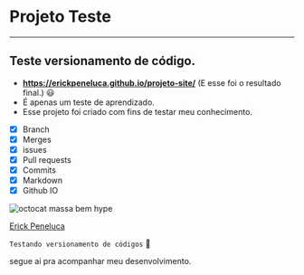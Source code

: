 # **Projeto Teste**
---
## Teste versionamento de código.
* **https://erickpeneluca.github.io/projeto-site/** (E esse foi o resultado final.) 😃
* É apenas um teste de aprendizado.
* Esse projeto foi criado com fins de testar meu conhecimento.
- [x] Branch
- [x] Merges
- [x] issues
- [x] Pull requests
- [x] Commits
- [x] Markdown
- [x] Github IO

![octocat massa bem hype](https://user-images.githubusercontent.com/67640020/117903286-a1460280-b2a5-11eb-8a89-0cd0fc5377aa.png)

[Erick Peneluca](https://github.com/ErickPeneluca)


`Testando versionamento de códigos`
               📖
               
segue ai pra acompanhar meu desenvolvimento.
